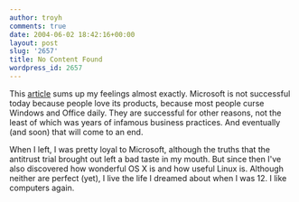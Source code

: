 ```yaml
---
author: troyh
comments: true
date: 2004-06-02 18:42:16+00:00
layout: post
slug: '2657'
title: No Content Found
wordpress_id: 2657
---
```


This [article](http://www.seattleweekly.com/features/0422/040602_news_microsoft.php) sums up my feelings almost exactly. Microsoft is not successful today because people love its products, because most people curse Windows and Office daily. They are successful for other reasons, not the least of which was years of infamous business practices. And eventually (and soon) that will come to an end.

When I left, I was pretty loyal to Microsoft, although the truths that the antitrust trial brought out left a bad taste in my mouth. But since then I've also discovered how wonderful OS X is and how useful Linux is. Although neither are perfect (yet), I live the life I dreamed about when I was 12. I like computers again.
